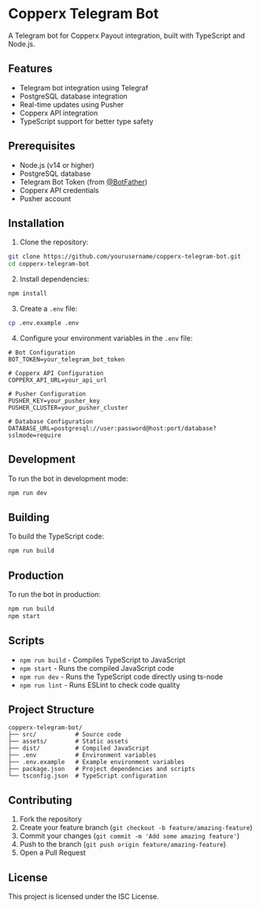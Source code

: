 # Copperx Telegram Bot

A Telegram bot for Copperx Payout integration, built with TypeScript and Node.js.

## Features

- Telegram bot integration using Telegraf
- PostgreSQL database integration
- Real-time updates using Pusher
- Copperx API integration
- TypeScript support for better type safety

## Prerequisites

- Node.js (v14 or higher)
- PostgreSQL database
- Telegram Bot Token (from [@BotFather](https://t.me/botfather))
- Copperx API credentials
- Pusher account

## Installation

1. Clone the repository:
```bash
git clone https://github.com/yourusername/copperx-telegram-bot.git
cd copperx-telegram-bot
```

2. Install dependencies:
```bash
npm install
```

3. Create a `.env` file:
```bash
cp .env.example .env
```

4. Configure your environment variables in the `.env` file:
```env
# Bot Configuration
BOT_TOKEN=your_telegram_bot_token

# Copperx API Configuration
COPPERX_API_URL=your_api_url

# Pusher Configuration
PUSHER_KEY=your_pusher_key
PUSHER_CLUSTER=your_pusher_cluster

# Database Configuration
DATABASE_URL=postgresql://user:password@host:port/database?sslmode=require
```

## Development

To run the bot in development mode:
```bash
npm run dev
```

## Building

To build the TypeScript code:
```bash
npm run build
```

## Production

To run the bot in production:
```bash
npm run build
npm start
```

## Scripts

- `npm run build` - Compiles TypeScript to JavaScript
- `npm start` - Runs the compiled JavaScript code
- `npm run dev` - Runs the TypeScript code directly using ts-node
- `npm run lint` - Runs ESLint to check code quality

## Project Structure

```
copperx-telegram-bot/
├── src/           # Source code
├── assets/        # Static assets
├── dist/          # Compiled JavaScript
├── .env           # Environment variables
├── .env.example   # Example environment variables
├── package.json   # Project dependencies and scripts
└── tsconfig.json  # TypeScript configuration
```

## Contributing

1. Fork the repository
2. Create your feature branch (`git checkout -b feature/amazing-feature`)
3. Commit your changes (`git commit -m 'Add some amazing feature'`)
4. Push to the branch (`git push origin feature/amazing-feature`)
5. Open a Pull Request

## License

This project is licensed under the ISC License.
